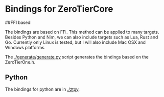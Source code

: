 # Bindings for ZeroTierCore

##FFI based

The bindings are based on FFI. This method can be applied to many targets.
Besides Python and Nim, we can also include targets such as Lua, Rust and
Go.  Currently only Linux is tested, but I will also include Mac OSX and
Windows platforms.

The [./generate/generate.py](./generate/generate.py) script generates
the bindings based on the ZeroTierOne.h.

## Python
The bindings for python are in [./ztpy](./ztpy).
